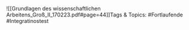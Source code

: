 
![[Grundlagen des wissenschaftlichen Arbeitens_Groß_II_170223.pdf#page=44]]Tags & Topics:
   #Fortlaufende
   #Integratinostest